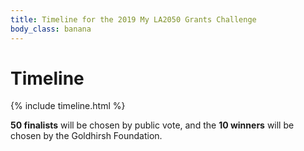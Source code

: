 ```yaml
---
title: Timeline for the 2019 My LA2050 Grants Challenge
body_class: banana
---
```


<h1>
  Timeline
</h1>

<div class="standard-section timeline"><div markdown="1">

{% include timeline.html %}

**50 finalists** will be chosen by public vote, and the <span class="avoid-break">**10 winners** will be chosen by the Goldhirsh Foundation.</span>

</div></div>
